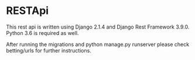 # RESTApi
This rest api is written using Django 2.1.4 and Django Rest Framework 3.9.0. Python 3.6 is required as well. 


After running the migrations and python manage.py runserver please check betting/urls for further instructions. 
